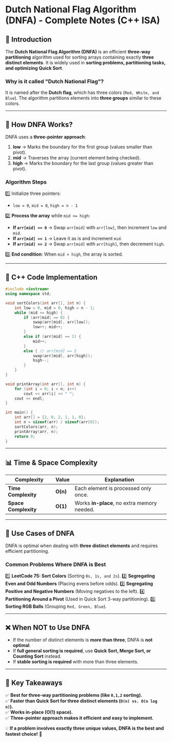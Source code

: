 # Dutch National Flag Algorithm (DNFA) - Complete Notes (C++ ISA)

## 📌 Introduction
The **Dutch National Flag Algorithm (DNFA)** is an efficient **three-way partitioning** algorithm used for sorting arrays containing exactly **three distinct elements**. It is widely used in **sorting problems, partitioning tasks, and optimizing Quick Sort**.

### **Why is it called "Dutch National Flag"?**
It is named after the **Dutch flag**, which has three colors (`Red, White, and Blue`). The algorithm partitions elements into **three groups** similar to these colors.

---
## 🚀 **How DNFA Works?**
DNFA uses a **three-pointer approach**:
1. **low** → Marks the boundary for the first group (values smaller than pivot).
2. **mid** → Traverses the array (current element being checked).
3. **high** → Marks the boundary for the last group (values greater than pivot).

### **Algorithm Steps**
1️⃣ Initialize three pointers:
   - `low = 0`, `mid = 0`, `high = n - 1`
   
2️⃣ **Process the array** while `mid <= high`:
   - **If `arr[mid] == 0`** → Swap `arr[mid]` with `arr[low]`, then increment `low` and `mid`.
   - **If `arr[mid] == 1`** → Leave it as is and increment `mid`.
   - **If `arr[mid] == 2`** → Swap `arr[mid]` with `arr[high]`, then decrement `high`.

3️⃣ **End condition**: When `mid > high`, the array is sorted.

---
## 📌 **C++ Code Implementation**
```cpp
#include <iostream>
using namespace std;

void sortColors(int arr[], int n) {
    int low = 0, mid = 0, high = n - 1;
    while (mid <= high) {
        if (arr[mid] == 0) {
            swap(arr[mid], arr[low]);
            low++; mid++;
        }
        else if (arr[mid] == 1) {
            mid++;
        }
        else { // arr[mid] == 2
            swap(arr[mid], arr[high]);
            high--;
        }
    }
}

void printArray(int arr[], int n) {
    for (int i = 0; i < n; i++)
        cout << arr[i] << " ";
    cout << endl;
}

int main() {
    int arr[] = {2, 0, 2, 1, 1, 0};
    int n = sizeof(arr) / sizeof(arr[0]);
    sortColors(arr, n);
    printArray(arr, n);
    return 0;
}
```

---
## 📊 **Time & Space Complexity**
| Complexity | Value | Explanation |
|------------|--------|-------------|
| **Time Complexity** | **O(n)** | Each element is processed only once. |
| **Space Complexity** | **O(1)** | Works **in-place**, no extra memory needed. |

---
## 📌 **Use Cases of DNFA**
DNFA is optimal when dealing with **three distinct elements** and requires efficient partitioning.

### **Common Problems Where DNFA is Best**
1️⃣ **LeetCode 75: Sort Colors** (Sorting `0s, 1s, and 2s`).
2️⃣ **Segregating Even and Odd Numbers** (Placing evens before odds).
3️⃣ **Segregating Positive and Negative Numbers** (Moving negatives to the left).
4️⃣ **Partitioning Around a Pivot** (Used in Quick Sort 3-way partitioning).
5️⃣ **Sorting RGB Balls** (Grouping `Red, Green, Blue`).

---
## ❌ **When NOT to Use DNFA**
- If the number of distinct elements is **more than three**, DNFA is **not optimal**.
- If **full general sorting is required**, use **Quick Sort, Merge Sort, or Counting Sort** instead.
- If **stable sorting is required** with more than three elements.

---
## 🎯 **Key Takeaways**
✅ **Best for three-way partitioning problems (like `0,1,2` sorting).**  
✅ **Faster than Quick Sort for three distinct elements (`O(n) vs. O(n log n)`).**  
✅ **Works in-place (O(1) space).**  
✅ **Three-pointer approach makes it efficient and easy to implement.**  

💡 **If a problem involves exactly three unique values, DNFA is the best and fastest choice!** 🚀

